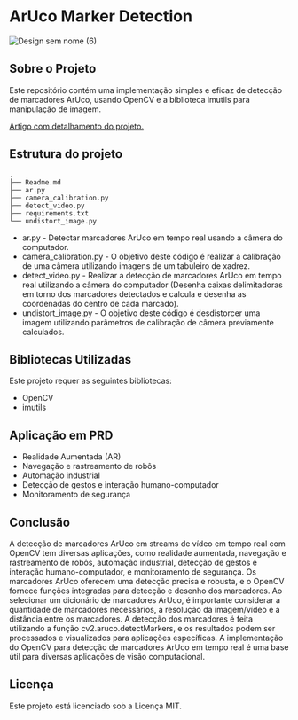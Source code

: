 # ArUco Marker Detection
![Design sem nome (6)](https://github.com/JonysArcanjo/ArUco_Marker_Detection/assets/48812740/27303272-dba7-4edd-b9ae-4025c3f149c6)

## Sobre o Projeto

Este repositório contém uma implementação simples e eficaz de detecção de marcadores ArUco, usando OpenCV e a biblioteca imutils para manipulação de imagem.


[Artigo com detalhamento do projeto.](https://medium.com/jonys-arcanjo/detec%C3%A7%C3%A3o-de-marcadores-aruco-em-streams-de-v%C3%ADdeo-em-tempo-real-com-opencv-9a3d99c667d7)


## Estrutura do projeto
```
.
├── Readme.md
├── ar.py
├── camera_calibration.py
├── detect_video.py
├── requirements.txt
└── undistort_image.py
```

- ar.py - Detectar marcadores ArUco em tempo real usando a câmera do computador.
- camera_calibration.py - O objetivo deste código é realizar a calibração de uma câmera utilizando imagens de um tabuleiro de xadrez.
- detect_video.py - Realizar a detecção de marcadores ArUco em tempo real utilizando a câmera do computador (Desenha caixas delimitadoras em torno dos marcadores detectados e calcula e desenha as coordenadas do centro de cada marcado).
- undistort_image.py - O objetivo deste código é desdistorcer uma imagem utilizando parâmetros de calibração de câmera previamente calculados.


## Bibliotecas Utilizadas
Este projeto requer as seguintes bibliotecas:

- OpenCV
- imutils

## Aplicação em PRD
- Realidade Aumentada (AR)
- Navegação e rastreamento de robôs
- Automação industrial
- Detecção de gestos e interação humano-computador
- Monitoramento de segurança


## Conclusão
A detecção de marcadores ArUco em streams de vídeo em tempo real com OpenCV tem diversas aplicações, como realidade aumentada, navegação e rastreamento de robôs, automação industrial, detecção de gestos e interação humano-computador, e monitoramento de segurança. Os marcadores ArUco oferecem uma detecção precisa e robusta, e o OpenCV fornece funções integradas para detecção e desenho dos marcadores. Ao selecionar um dicionário de marcadores ArUco, é importante considerar a quantidade de marcadores necessários, a resolução da imagem/vídeo e a distância entre os marcadores. A detecção dos marcadores é feita utilizando a função cv2.aruco.detectMarkers, e os resultados podem ser processados e visualizados para aplicações específicas. A implementação do OpenCV para detecção de marcadores ArUco em tempo real é uma base útil para diversas aplicações de visão computacional.

## Licença

Este projeto está licenciado sob a Licença MIT.

